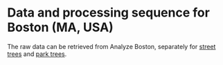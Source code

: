 # Data and processing sequence for Boston (MA, USA)

The raw data can be retrieved from Analyze Boston,
separately for [street trees](https://data.boston.gov/dataset/treekeeper-street-trees)
and [park trees](https://data.boston.gov/dataset/treekeeper-parks-trees).

